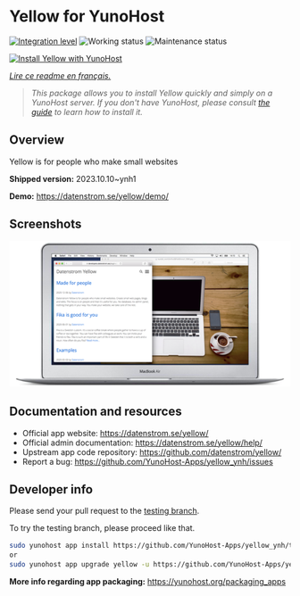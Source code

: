 <!--
N.B.: This README was automatically generated by https://github.com/YunoHost/apps/tree/master/tools/README-generator
It shall NOT be edited by hand.
-->

# Yellow for YunoHost

[![Integration level](https://dash.yunohost.org/integration/yellow.svg)](https://dash.yunohost.org/appci/app/yellow) ![Working status](https://ci-apps.yunohost.org/ci/badges/yellow.status.svg) ![Maintenance status](https://ci-apps.yunohost.org/ci/badges/yellow.maintain.svg)

[![Install Yellow with YunoHost](https://install-app.yunohost.org/install-with-yunohost.svg)](https://install-app.yunohost.org/?app=yellow)

*[Lire ce readme en français.](./README_fr.md)*

> *This package allows you to install Yellow quickly and simply on a YunoHost server.
If you don't have YunoHost, please consult [the guide](https://yunohost.org/#/install) to learn how to install it.*

## Overview

Yellow is for people who make small websites

**Shipped version:** 2023.10.10~ynh1

**Demo:** https://datenstrom.se/yellow/demo/

## Screenshots

![Screenshot of Yellow](./doc/screenshots/datenstrom-yellow-en.png)

## Documentation and resources

* Official app website: <https://datenstrom.se/yellow/>
* Official admin documentation: <https://datenstrom.se/yellow/help/>
* Upstream app code repository: <https://github.com/datenstrom/yellow/>
* Report a bug: <https://github.com/YunoHost-Apps/yellow_ynh/issues>

## Developer info

Please send your pull request to the [testing branch](https://github.com/YunoHost-Apps/yellow_ynh/tree/testing).

To try the testing branch, please proceed like that.

``` bash
sudo yunohost app install https://github.com/YunoHost-Apps/yellow_ynh/tree/testing --debug
or
sudo yunohost app upgrade yellow -u https://github.com/YunoHost-Apps/yellow_ynh/tree/testing --debug
```

**More info regarding app packaging:** <https://yunohost.org/packaging_apps>
